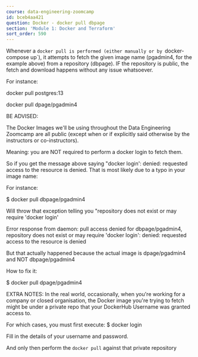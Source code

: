 ```yaml
---
course: data-engineering-zoomcamp
id: bceb4aa421
question: Docker - docker pull dbpage
section: 'Module 1: Docker and Terraform'
sort_order: 590
---
```


Whenever a `docker pull is performed (either manually or by `docker-compose up`), it attempts to fetch the given image name (pgadmin4, for the example above) from a repository (dbpage). 
IF the repository is public, the fetch and download happens without any issue whatsoever.

For instance:

docker pull postgres:13

docker pull dpage/pgadmin4

BE ADVISED:

The Docker Images we'll be using throughout the Data Engineering Zoomcamp are all public (except when or if explicitly said otherwise by the instructors or co-instructors).

Meaning: you are NOT required to perform a docker login to fetch them. 

So if you get the message above saying "docker login': denied: requested access to the resource is denied. That is most likely due to a typo in your image name:

For instance:

$ docker pull dbpage/pgadmin4

Will throw that exception telling you "repository does not exist or may require 'docker login'

Error response from daemon: pull access denied for dbpage/pgadmin4, repository does not exist or 
may require 'docker login': denied: requested access to the resource is denied

But that actually happened because the actual image is dpage/pgadmin4 and NOT dbpage/pgadmin4

How to fix it:

$ docker pull dpage/pgadmin4

EXTRA NOTES:
In the real world, occasionally, when you're working for a company or closed organisation, the Docker image you're trying to fetch might be under a private repo that your DockerHub Username was granted access to.

For which cases, you must first execute:
$ docker login

Fill in the details of your username and password.

And only then perform the `docker pull` against that private repository

